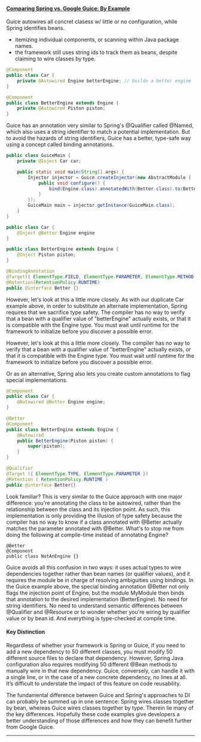 #### [Comparing Spring vs. Google Guice: By Example](http://www.theserverside.com/feature/Comparing-Spring-vs-Google-Guice-By-Example?vgnextfmt=print)

Guice autowires all concret clasess w/ little or no configuration, while Spring identifies beans.
* itemizing individual components, or scanning within Java package names.
* the framework still uses string ids to track them as beans, despite claiming to wire classes by type.

```java
@Component
public class Car {
    private @Autowired Engine betterEngine; // builds a better engine
}

@Component
public class BetterEngine extends Engine {
	private @Autowired Piston piston;
}
```

Guice has an annotation very similar to Spring's @Qualifier called @Named, which also uses a string identifier to match a potential implementation.  But to avoid the hazards of string identifiers, Guice has a better, type-safe way using a concept called binding annotations.

```java
public class GuiceMain {
    private @Inject Car car;

    public static void main(String[] args) {
        Injector injector = Guice.createInjector(new AbstractModule {
   			public void configure() {
        		bind(Engine.class).annotatedWith(Better.class).to(BetterEngine.class);
    		}
		});
        GuiceMain main = injector.getInstance(GuiceMain.class);
    }
}

public class Car {
    @Inject @Better Engine engine
}

public class BetterEngine extends Engine {
    @Inject Piston piston;
}

@BindingAnnotation
@Target({ ElementType.FIELD, ElementType.PARAMETER, ElementType.METHOD })
@Retention(RetentionPolicy.RUNTIME)
public @interface Better {}
```

However, let's look at this a little more closely.  As with our duplicate Car example above, in order to substitute an alternate implementation, Spring requires that we sacrifice type safety.  The compiler has no way to verify that a bean with a qualifier value of "betterEngine" actually exists, or that it is compatible with the Engine type.  You must wait until runtime for the framework to initialize before you discover a possible error.

However, let's look at this a little more closely. The compiler has no way to verify that a bean with a qualifier value of "betterEngine" actually exists, or that it is compatible with the Engine type.  You must wait until runtime for the framework to initialize before you discover a possible error.

Or as an alternative, Spring also lets you create custom annotations to flag special implementations.

```java
@Component
public class Car {
    @Autowired @Better Engine engine;
}

@Better
@Component
public class BetterEngine extends Engine {
    @Autowired
    public BetterEngine(Piston piston) {
        super(piston);  
    }
}

@Qualifier
@Target ({ ElementType.TYPE, ElementType.PARAMETER })
@Retention ( RetentionPolicy.RUNTIME )
public @interface Better{}
```

Look familiar? This is very similar to the Guice approach with one major difference: you're annotating the class to be autowired, rather than the relationship between the class and its injection point.  As such, this implementation is only providing the illusion of type safety because the compiler has no way to know if a class annotated with @Better actually matches the parameter annotated with @Better.  What's to stop me from doing the following at compile-time instead of annotating Engine?

```
@Better
@Component
public class NotAnEngine {}
```

Guice avoids all this confusion in two ways: it uses actual types to wire dependencies together rather than bean names (or qualifier values), and it requires the module be in charge of resolving ambiguities using bindings.  In the Guice example above, the special binding annotation @Better not only flags the injection point of Engine, but the module MyModule then binds that annotation to the desired implementation (BetterEngine).  No need for string identifiers.  No need to understand semantic differences between @Qualifier and @Resource or to wonder whether you're wiring by qualifier value or by bean id. And everything is type-checked at compile time.

#### Key Distinction

Regardless of whether your framework is Spring or Guice, if you need to add a new dependency to 50 different classes, you must modify 50 different source files to declare that dependency.  However, Spring Java configuration also requires modifying 50 different @Bean methods to manually wire in that new dependency.  Guice, conversely, can handle it with a single line, or in the case of a new concrete dependency, no lines at all.  It’s difficult to understate the impact of this feature on code reusability.

The fundamental difference between Guice and Spring's approaches to DI can probably be summed up in one sentence: Spring wires classes together by bean, whereas Guice wires classes together by type.  Therein lie many of the key differences.  Hopefully these code examples give developers a better understanding of those differences and how they can benefit further from Google Guice.

***
